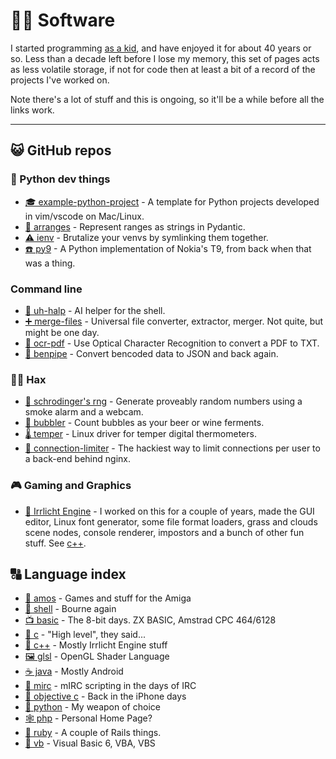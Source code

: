 # 🧑‍💻 Software

I started programming [as a kid](basic), and have enjoyed it for about 40 years
or so. Less than a decade left before I lose my memory, this set of pages acts
as less volatile storage, if not for code then at least a bit of a record of
the projects I've worked on.

Note there's a lot of stuff and this is ongoing, so it'll be a while before
all the links work.

--------------------------------------------------------------------------------

## 😺 GitHub repos

### 🐍 Python dev things

* [🎓 example-python-project](https://github.com/bitplane/example-python-project) -
  A template for Python projects developed in vim/vscode on Mac/Linux.
* [🤝 arranges](/arranges) -
  Represent ranges as strings in Pydantic.
* [⚠️ ienv](/ienv) -
  Brutalize your venvs by symlinking them together.
* [☎️ py9](https://github.com/bitplane/py9) -
  A Python implementation of Nokia's T9, from back when that was a thing.

### Command line

* [💬 uh-halp](/uh-halp) -
  AI helper for the shell.
* [➕ merge-files](/merge-files) -
  Universal file converter, extractor, merger. Not quite, but might be one day.
* [🔡 ocr-pdf](https://github.com/bitplane/ocr-pdf) -
  Use Optical Character Recognition to convert a PDF to TXT.
* [🪈 benpipe](https://github.com/bitplane/benpipe) -
  Convert bencoded data to JSON and back again.

### 🧑‍💻 Hax

* [🎲 schrodinger's rng](https://github.com/bitplane/schrodingers-rng) -
  Generate proveably random numbers using a smoke alarm and a webcam.
* [🍷 bubbler](https://github.com/bitplane/bubbler) -
  Count bubbles as your beer or wine ferments.
* [🌡️ temper](https://github.com/bitplane/temper) -
  Linux driver for temper digital thermometers.
* [🐌 connection-limiter](https://github.com/bitplane/connection-limiter) -
  The hackiest way to limit connections per user to a back-end behind nginx.

### 🎮 Gaming and Graphics

* [👾 Irrlicht Engine](https://irrlicht.sf.net/) -
  I worked on this for a couple of years, made the GUI editor, Linux font
  generator, some file format loaders, grass and clouds scene nodes, console
  renderer, impostors and a bunch of other fun stuff. See [c++](c++).

## 🔠 Language index

* [👾 amos](amos) - Games and stuff for the Amiga
* [📜 shell](sh) - Bourne again
* [📺 basic](basic) - The 8-bit days. ZX BASIC, Amstrad CPC 464/6128
* [🔧 c](c) - "High level", they said...
* [🔨 c++](c++) - Mostly Irrlicht Engine stuff
* [🖼️ glsl](glsl) - OpenGL Shader Language
* [☕ java](java) - Mostly Android
* [💬 mirc](mirc) - mIRC scripting in the days of IRC
* [📱 objective c](objective-c) - Back in the iPhone days
* [🐍 python](python) - My weapon of choice
* [🕸️ php](php) - Personal Home Page?
* [💎 ruby](ruby) - A couple of Rails things.
* [💩 vb](vb) - Visual Basic 6, VBA, VBS
